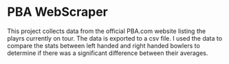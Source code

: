 # PBA WebScraper
 This project collects data from the official PBA.com website listing the playrs currently on tour. The data is exported to a csv file. I used the data to compare the stats between left handed and right handed bowlers to determine if there was a significant difference between their averages.

